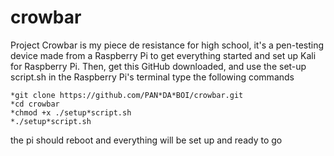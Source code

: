 # crowbar
Project Crowbar is my piece de resistance for high school, it's a pen-testing device made from a Raspberry Pi
to get everything started and set up Kali for Raspberry Pi. Then, get this GitHub downloaded, and use the set-up script.sh
in the Raspberry Pi's terminal type the following commands

```
*git clone https://github.com/PAN*DA*BOI/crowbar.git
*cd crowbar
*chmod +x ./setup*script.sh
*./setup*script.sh
```

the pi should reboot and everything will be set up and ready to go
